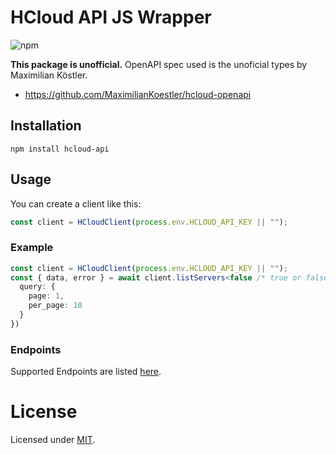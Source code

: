 # HCloud API JS Wrapper
![npm](https://img.shields.io/npm/v/hcloud-api)

**This package is unofficial.** 
OpenAPI spec used is the unoficial types by Maximilian Köstler.
 * https://github.com/MaximilianKoestler/hcloud-openapi

## Installation
`npm install hcloud-api`
## Usage
You can create a client like this:
```ts
const client = HCloudClient(process.env.HCLOUD_API_KEY || "");
```
### Example
```ts
const client = HCloudClient(process.env.HCLOUD_API_KEY || "");
const { data, error } = await client.listServers<false /* true or false, true if you want it to throw an error on failure */>({
  query: {
    page: 1,
    per_page: 10
  }
})
```

### Endpoints
Supported Endpoints are listed [here](https://github.com/MaximilianKoestler/hcloud-openapi?tab=readme-ov-file#supported-endpoints).

# License
Licensed under [MIT](./LICENSE).